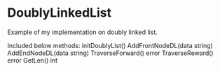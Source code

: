 # DoublyLinkedList
Example of my implementation on doubly linked list.

Included below methods:
initDoublyList()
AddFrontNodeDL(data string)
AddEndNodeDL(data string)
TraverseForward() error
TraverseReward() error
GetLen() int
